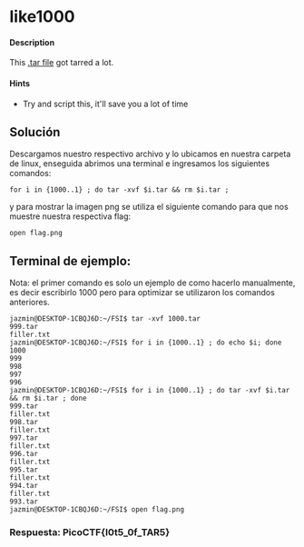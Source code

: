 # like1000

#### Description

This [.tar file](https://jupiter.challenges.picoctf.org/static/52084b5ad360b25f9af83933114324e0/1000.tar) got tarred a lot.

#### Hints

* Try and script this, it'll save you a lot of time

## Solución

Descargamos nuestro respectivo archivo y lo ubicamos en nuestra carpeta de linux, enseguida abrimos una terminal e ingresamos los siguientes comandos:

`for i in {1000..1} ; do tar -xvf $i.tar && rm $i.tar ;`

y para mostrar la imagen png se utiliza el siguiente comando para que nos muestre nuestra respectiva flag:

`open flag.png`
## Terminal de ejemplo:

Nota: el primer comando es solo un ejemplo de como hacerlo manualmente, es decir escribirlo 1000 pero para optimizar se utilizaron los comandos anteriores.

```
jazmin@DESKTOP-1CBQJ6D:~/FSI$ tar -xvf 1000.tar
999.tar
filler.txt
jazmin@DESKTOP-1CBQJ6D:~/FSI$ for i in {1000..1} ; do echo $i; done
1000
999
998
997
996
jazmin@DESKTOP-1CBQJ6D:~/FSI$ for i in {1000..1} ; do tar -xvf $i.tar && rm $i.tar ; done
999.tar
filler.txt
998.tar
filler.txt
997.tar
filler.txt
996.tar
filler.txt
995.tar
filler.txt
994.tar
filler.txt
993.tar
jazmin@DESKTOP-1CBQJ6D:~/FSI$ open flag.png
```

### Respuesta: PicoCTF{l0t5_0f_TAR5}